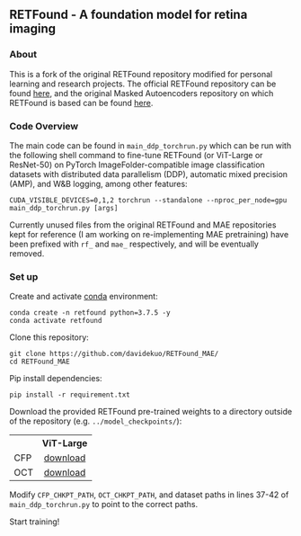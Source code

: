 ## RETFound - A foundation model for retina imaging

### About

This is a fork of the original RETFound repository modified for personal learning and research projects. The official RETFound repository can be found [here](https://github.com/rmaphoh/RETFound_MAE), and the original Masked Autoencoders repository on which RETFound is based can be found [here](https://github.com/facebookresearch/mae).

### Code Overview

The main code can be found in `main_ddp_torchrun.py` which can be run with the following shell command to fine-tune RETFound (or ViT-Large or ResNet-50) on PyTorch ImageFolder-compatible image classification datasets with distributed data parallelism (DDP), automatic mixed precision (AMP), and W&B logging, among other features: 
```
CUDA_VISIBLE_DEVICES=0,1,2 torchrun --standalone --nproc_per_node=gpu main_ddp_torchrun.py [args]
```

Currently unused files from the original RETFound and MAE repositories kept for reference (I am working on re-implementing MAE pretraining) have been prefixed with `rf_` and `mae_` respectively, and will be eventually removed. 

### Set up

Create and activate [conda](https://docs.conda.io/projects/miniconda/en/latest/index.html) environment:

```
conda create -n retfound python=3.7.5 -y
conda activate retfound
```

Clone this repository:
```
git clone https://github.com/davidekuo/RETFound_MAE/
cd RETFound_MAE
```

Pip install dependencies:
```
pip install -r requirement.txt
```

Download the provided RETFound pre-trained weights to a directory outside of the repository (e.g. `../model_checkpoints/`):

<table><tbody>
<!-- START TABLE -->
<!-- TABLE HEADER -->
<th valign="bottom"></th>
<th valign="bottom">ViT-Large</th>
<!-- TABLE BODY -->
<tr><td align="left">CFP</td>
<td align="center"><a href="https://drive.google.com/file/d/1l62zbWUFTlp214SvK6eMwPQZAzcwoeBE/view?usp=sharing">download</a></td>
</tr>
<!-- TABLE BODY -->
<tr><td align="left">OCT</td>
<td align="center"><a href="https://drive.google.com/file/d/1m6s7QYkjyjJDlpEuXm7Xp3PmjN-elfW2/view?usp=sharing">download</a></td>
</tr>
</tbody></table>

Modify `CFP_CHKPT_PATH`, `OCT_CHKPT_PATH`, and dataset paths in lines 37-42 of `main_ddp_torchrun.py` to point to the correct paths.

Start training!